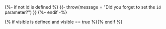 {%- if not id is defined %}
{{- throw(message = "Did you forget to set the `id` parameter?") }}
{%- endif -%}
<div class="tab-content" id="tab-content-{{ id }}" style="display: none;">

{{ body }}

</div>{% if visible is defined and visible == true %}<script>switchTab("{{ id }}");</script>{% endif %}